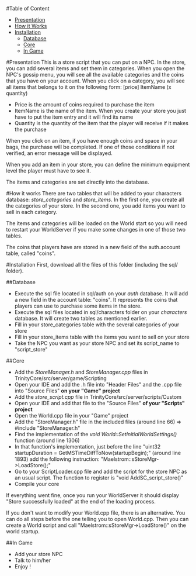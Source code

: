 #Table of Content
* [Presentation](#presentation)
* [How it Works](#how-it-works)
* [Installation](#installation)
  * [Database](#database)
  * [Core](#core)
  * [In Game](#in-game)

#Presentation
This is a store script that you can put on a NPC. In the store, you can add several items and set them in categories. When you open the NPC's gossip menu, you will see all the available categories and the coins that you have on your account. When you click on a category, you will see all items that belongs to it on the following form:
[price] ItemName (x quantity)

* Price is the amount of coins required to purchase the item
* ItemName is the name of the item. When you create your store you just have to put the item entry and it will find its name
* Quantity is the quantity of the item that the player will receive if it makes the purchase

When you click on an item, if you have enough coins and space in your bags, the purchase will be completed. If one of those conditions if not verified, an error message will be displayed.

When you add an item in your store, you can define the minimum equipment level the player must have to see it.

The items and categories are set directly into the database.

#How it works
There are two tables that will be added to your characters database: *store_categories* and *store_items*. In the first one, you create all the categories of your store.
In the second one, you add items you want to sell in each category.

The items and categories will be loaded on the World start so you will need to restart your WorldServer if you make some changes in one of those two tables.

The coins that players have are stored in a new field of the auth.account table, called "coins".

#Installation
First, download all the files of this folder (including the sql/ folder).

##Database
* Execute the sql file located in sql/auth on your _auth_ database. It will add a new field in the account table: "coins". It represents the coins that players can use to purchase some items in the store.
* Execute the sql files located in sql/characters folder on your _characters_ database. It will create two tables as mentioned earlier.
* Fill in your store_categories table with the several categories of your store
* Fill in your store_items table with the items you want to sell on your store
* Take the NPC you want as your store NPC and set its script_name to "script_store"

##Core
* Add the _StoreManager.h_ and _StoreManager.cpp_ files in TrinityCore/src/server/game/Scripting
* Open your IDE and add the .h file into "Header Files" and the .cpp file into "Source Files" **on your "Game" project**
* Add the *store_script.cpp* file in TrinityCore/src/server/scripts/Custom
* Open your IDE and add that file to the "Source Files" **of your "Scripts" project**
* Open the World.cpp file in your "Game" project
* Add the "StoreManager.h" file in the included files (around line 66) => #include "StoreManager.h"
* Find the implementation of the *void World::SetInitialWorldSettings()* function (around line 1306)
* In that function's implementation, just before the line "uint32 startupDuration = GetMSTimeDiffToNow(startupBegin);" (around line 1893) add the following instruction: "Maelstrom::sStoreMgr->LoadStore();"
* Go to your ScriptLoader.cpp file and add the script for the store NPC as an usual script. The function to register is "void AddSC_script_store()"
* Compile your core

If everything went fine, once you run your WorldServer it should display "Store successfully loaded" at the end of the loading process.

If you don't want to modify your World.cpp file, there is an alternative. You can do all steps before the one telling you to open World.cpp.
Then you can create a World script and call "Maelstrom::sStoreMgr->LoadStore()" on the world startup.

##In Game
* Add your store NPC
* Talk to him/her
* Enjoy !
